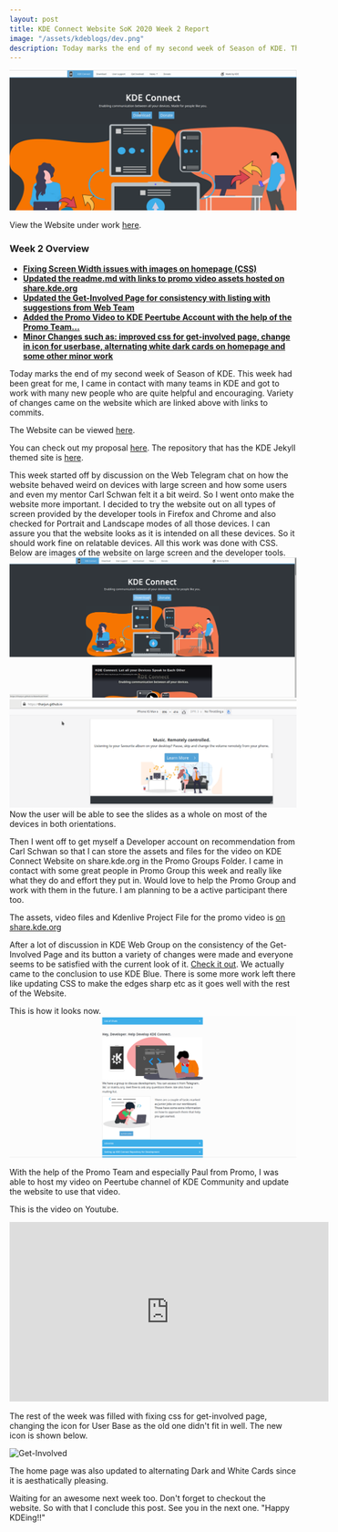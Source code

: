 ```yaml
---
layout: post
title: KDE Connect Website SoK 2020 Week 2 Report
image: "/assets/kdeblogs/dev.png"
description: Today marks the end of my second week of Season of KDE. This week had been great for me, I came in contact with many teams in KDE and got to work with many new people who are quite helpful and encouraging. Variety of changes came on the website which are linked above with links to commits.
---
```


![KDE Connect Website](/assets/kdeblogs/week1.png "KDE Connect Website")

View the Website under work [here](https://tharjun.github.io).

### Week 2 Overview

- **[Fixing Screen Width issues with images on homepage (CSS)](https://invent.kde.org/arjunth/kde-connect/commit/54c3ff1a8264d8dce1de4ff4402fa44836c9d892)**
- **[Updated the readme.md with links to promo video assets hosted on share.kde.org ](https://invent.kde.org/arjunth/kde-connect/commit/21f6faa48b1433c74ea404284778a67564bf0109)**
- **[ Updated the Get-Involved Page for consistency with listing with suggestions from Web Team ](https://invent.kde.org/arjunth/kde-connect/commit/7cb4a48f3c42f19bb5ca845a0eb4055fe05c6582)**
- **[Added the Promo Video to KDE Peertube Account with the help of the Promo Team... ](https://invent.kde.org/arjunth/kde-connect/commit/f9342de7cc4444551686e07d81485dafd317b2d8)**
- **[Minor Changes such as: improved css for get-involved page, change in icon for userbase, alternating white dark cards on homepage and some other minor work](https://invent.kde.org/arjunth/kde-connect/commit/35d17734beb048282a4594f607091832d1a1c2e6)**

Today marks the end of my second week of Season of KDE. This week had been great for me, I came in contact with many teams in KDE and got to work with many new people who are quite helpful and encouraging. Variety of changes came on the website which are linked above with links to commits.

The Website can be viewed [here](https://tharjun.github.io).

You can check out my proposal [here](http://bit.ly/2MFYORu). The repository that has the KDE Jekyll themed site is [here](https://invent.kde.org/arjunth/kde-connect).

This week started off by discussion on the Web Telegram chat on how the website behaved weird on devices with large screen and how some users and even my mentor Carl Schwan felt it a bit weird. So I went onto make the website more important. I decided to try the website out on all types of screen provided by the developer tools in Firefox and Chrome and also checked for Portrait and Landscape modes of all those devices. I can assure you that the website looks as it is intended on all these devices. So it should work fine on relatable devices. All this work was done with CSS.
Below are images of the website on large screen and the developer tools.
![OnLargeScreen](/assets/kdeblogs/largescreen.png "On Large Screen")
![DevTools](/assets/kdeblogs/devtools.png "On Large Screen")
Now the user will be able to see the slides as a whole on most of the devices in both orientations.

Then I went off to get myself a Developer account on recommendation from Carl Schwan so that I can store the assets and files for the video on KDE Connect Website on share.kde.org in the Promo Groups Folder. I came in contact with some great people in Promo Group this week and really like what they do and effort they put in. Would love to help the Promo Group and work with them in the future. I am planning to be a active participant there too.

The assets, video files and Kdenlive Project File for the promo video is [on share.kde.org](https://share.kde.org/s/syBwRjeWpx6g6Ta?path=%2FVideo%2FKDE%20Connect%2FKDE%20Connect%20Website%20Promo%20Video)

After a lot of discussion in KDE Web Group on the consistency of the Get-Involved Page and its button a variety of changes were made and everyone seems to be satisfied with the current look of it.
[Check it out](https://tharjun.github.io/get-involved.html). We actually came to the conclusion to use KDE Blue. There is some more work left there like updating CSS to make the edges sharp etc as it goes well with the rest of the Website.

This is how it looks now.
![Get-Involved](/assets/kdeblogs/week2.png "Get-Involved")

With the help of the Promo Team and especially Paul from Promo, I was able to host my video on Peertube channel of KDE Community and update the website to use that video.

This is the video on Youtube.

<iframe width="560" height="315" src="https://www.youtube.com/embed/L2Al1B3X1lQ" frameborder="0" allow="accelerometer; autoplay; clipboard-write; encrypted-media; gyroscope; picture-in-picture" allowfullscreen></iframe>

The rest of the week was filled with fixing css for get-involved page, changing the icon for User Base as the old one didn't fit in well. The new icon is shown below.

![Get-Involved](/assets/kdeblogs/userbase2.png "Get-Involved")

The home page was also updated to alternating Dark and White Cards since it is aesthatically pleasing.

Waiting for an awesome next week too. Don't forget to checkout the website. So with that I conclude this post. See you in the next one. "Happy KDEing!!"

